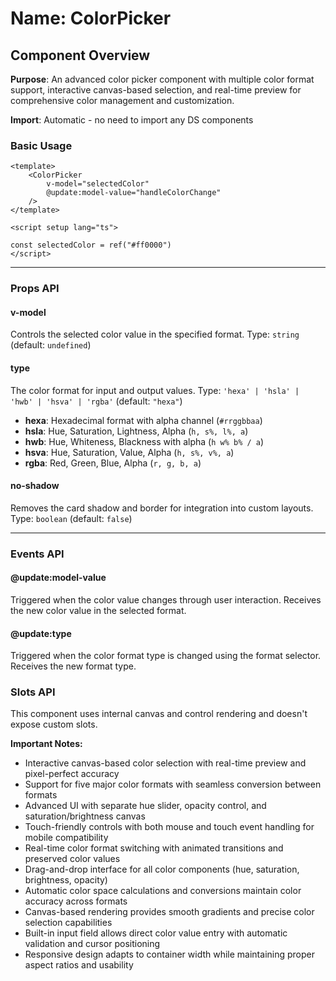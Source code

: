 # Name: ColorPicker
## Component Overview

**Purpose**: An advanced color picker component with multiple color format support, interactive canvas-based selection, and real-time preview for comprehensive color management and customization.

**Import**: Automatic - no need to import any DS components

### Basic Usage

```vue
<template>
    <ColorPicker 
        v-model="selectedColor"
        @update:model-value="handleColorChange"
    />
</template>

<script setup lang="ts">

const selectedColor = ref("#ff0000")
</script>
```

---

### Props API

#### v-model
Controls the selected color value in the specified format. Type: `string` (default: `undefined`)

#### type
The color format for input and output values. Type: `'hexa' | 'hsla' | 'hwb' | 'hsva' | 'rgba'` (default: `"hexa"`)

- **hexa**: Hexadecimal format with alpha channel (`#rrggbbaa`)
- **hsla**: Hue, Saturation, Lightness, Alpha (`h, s%, l%, a`)
- **hwb**: Hue, Whiteness, Blackness with alpha (`h w% b% / a`)
- **hsva**: Hue, Saturation, Value, Alpha (`h, s%, v%, a`)
- **rgba**: Red, Green, Blue, Alpha (`r, g, b, a`)

#### no-shadow
Removes the card shadow and border for integration into custom layouts. Type: `boolean` (default: `false`)

---

### Events API

#### @update:model-value
Triggered when the color value changes through user interaction. Receives the new color value in the selected format.

#### @update:type
Triggered when the color format type is changed using the format selector. Receives the new format type.

### Slots API

This component uses internal canvas and control rendering and doesn't expose custom slots.

**Important Notes:**
- Interactive canvas-based color selection with real-time preview and pixel-perfect accuracy
- Support for five major color formats with seamless conversion between formats
- Advanced UI with separate hue slider, opacity control, and saturation/brightness canvas
- Touch-friendly controls with both mouse and touch event handling for mobile compatibility
- Real-time color format switching with animated transitions and preserved color values
- Drag-and-drop interface for all color components (hue, saturation, brightness, opacity)
- Automatic color space calculations and conversions maintain color accuracy across formats
- Canvas-based rendering provides smooth gradients and precise color selection capabilities
- Built-in input field allows direct color value entry with automatic validation and cursor positioning
- Responsive design adapts to container width while maintaining proper aspect ratios and usability